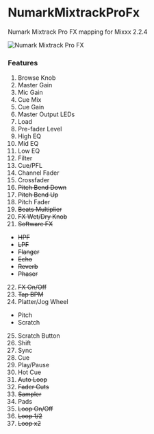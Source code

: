 # NumarkMixtrackProFx
Numark Mixtrack Pro FX mapping for Mixxx 2.2.4

![Numark Mixtrack Pro FX](https://www.numark.com/images/sized/images/product_large/Numark_MixtrackProFX_angle_web-624x390.jpg)

### Features

1. Browse Knob
2. Master Gain
3. Mic Gain
4. Cue Mix
5. Cue Gain
6. Master Output LEDs
7. Load
8. Pre-fader Level
9. High EQ
10. Mid EQ
11. Low EQ
12. Filter
13. Cue/PFL
14. Channel Fader
15. Crossfader
16. ~~Pitch Bend Down~~
17. ~~Pitch Bend Up~~
18. Pitch Fader
19. ~~Beats Multiplier~~
20. ~~FX Wet/Dry Knob~~
21. ~~Software FX~~
  - ~~HPF~~
  - ~~LPF~~
  - ~~Flanger~~
  - ~~Echo~~
  - ~~Reverb~~
  - ~~Phaser~~
22. ~~FX On/Off~~
23. ~~Tap BPM~~
24. Platter/Jog Wheel
  - Pitch
  - Scratch
25. Scratch Button
26. Shift
27. Sync
28. Cue
29. Play/Pause
30. Hot Cue
31. ~~Auto Loop~~
32. ~~Fader Cuts~~
33. ~~Sampler~~
34. Pads
35. ~~Loop On/Off~~
36. ~~Loop 1/2~~
37. ~~Loop x2~~
